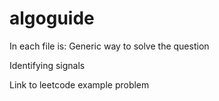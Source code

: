 # algoguide

In each file is: 
Generic way to solve the question

Identifying signals

Link to leetcode example problem
